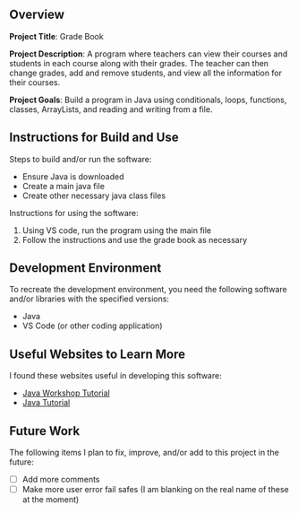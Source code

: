 ## Overview

**Project Title**: Grade Book

**Project Description**: A program where teachers can view their courses and students in each course along with their grades. The teacher can then change grades, add and remove students, and view all the information for their courses. 

**Project Goals**: Build a program in Java using conditionals, loops, functions, classes, ArrayLists, and reading and writing from a file. 

## Instructions for Build and Use

Steps to build and/or run the software:

* Ensure Java is downloaded
* Create a main java file
* Create other necessary java class files 

Instructions for using the software:

1. Using VS code, run the program using the main file
2. Follow the instructions and use the grade book as necessary

## Development Environment 

To recreate the development environment, you need the following software and/or libraries with the specified versions:

* Java 
* VS Code (or other coding application)

## Useful Websites to Learn More

I found these websites useful in developing this software:

* [Java Workshop Tutorial](https://video.byui.edu/media/t/1_wau087zm)
* [Java Tutorial](https://www.w3schools.com/java/)


## Future Work

The following items I plan to fix, improve, and/or add to this project in the future:

* [ ] Add more comments
* [ ] Make more user error fail safes (I am blanking on the real name of these at the moment)